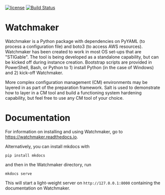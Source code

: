 [![license](https://img.shields.io/github/license/plus3it/watchmaker.svg)](./LICENSE)
[![Build Status](https://travis-ci.org/plus3it/watchmaker.svg)](https://travis-ci.org/plus3it/watchmaker)

# Watchmaker
Watchmaker is a Python package with dependencies on PyYAML (to process a configuration file) and boto3 (to access AWS resources). Watchmaker has been created to work in most OS set-ups that are "STIGable". The tool is being developed as a standalone capability, but can be kicked off during instance creation. Bootstrap scripts are provided in PowerShell, Bash, or Python to 1) install Python (in the case of Windows) and 2) kick-off Watchmaker.

More complex configuration management (CM) environments may be layered in as part of the preparation framework. Salt is used to demonstrate how to layer in a CM tool and build a functioning system hardening capability, but feel free to use any CM tool of your choice.
# Documentation
For information on installing and using Watchmaker, go to https://watchmaker.readthedocs.io.

Alternatively, you can install mkdocs with
 ```
 pip install mkdocs
 ```
 and then in the Watchmaker directory, run
 ```
 mkdocs serve
 ```
 This will start a light-weight server on `http://127.0.0.1:8000` containing the documentation on Watchmaker.
